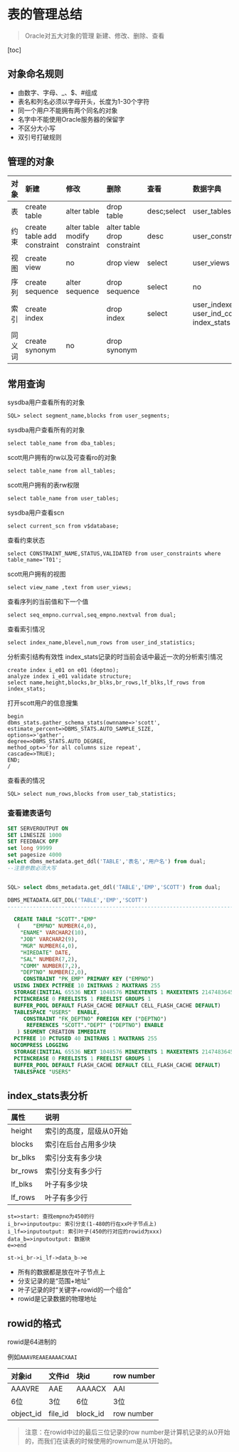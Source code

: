# 表的管理总结

> Oracle对五大对象的管理
> 新建、修改、删除、查看

[toc]

## 对象命名规则

* 由数字、字母、_、$、#组成
* 表名和列名必须以字母开头，长度为1-30个字符
* 同一个用户不能拥有两个同名的对象
* 名字中不能使用Oracle服务器的保留字
* 不区分大小写
* 双引号打破规则

## 管理的对象

|对象|新建|修改|删除|查看|数据字典|
|:--|:--|:--|:--|:--|:--|
|表|create table|alter table| drop table|desc;select|user_tables|
|约束|create table add constraint |alter table modify constraint|alter table drop constraint|desc|user_constraints|
|视图|create view|no|drop view|select|user_views|
|序列|create sequence|alter sequence|drop sequence|select|no|
|索引|create index||drop index|select|user_indexes user_ind_columns index_stats|
|同义词|create synonym|no|drop synonym|||

## 常用查询

sysdba用户查看所有的对象

```shell
SQL> select segment_name,blocks from user_segments;
```

sysdba用户查看所有的对象
```shell
select table_name from dba_tables;
```


scott用户拥有的rw以及可查看ro的对象
```shell
select table_name from all_tables;
```


scott用户拥有的表rw权限
```shell
select table_name from user_tables;
```


sysdba用户查看scn
```shell
select current_scn from v$database;
```


查看约束状态
```shell
select CONSTRAINT_NAME,STATUS,VALIDATED from user_constraints where table_name='T01';
```


scott用户拥有的视图
```shell
select view_name ,text from user_views;
```


查看序列的当前值和下一个值
```shell
select seq_empno.currval,seq_empno.nextval from dual;
```


查看索引情况
```shell
select index_name,blevel,num_rows from user_ind_statistics;
```


分析索引结构有效性
index_stats记录的时当前会话中最近一次的分析索引情况

```shell
create index i_e01 on e01 (deptno);
analyze index i_e01 validate structure;
select name,height,blocks,br_blks,br_rows,lf_blks,lf_rows from index_stats;
```


打开scott用户的信息搜集
```shell
begin
dbms_stats.gather_schema_stats(ownname=>'scott',
estimate_percent=>DBMS_STATS.AUTO_SAMPLE_SIZE,
options=>'gather',
degree=>DBMS_STATS.AUTO_DEGREE,
method_opt=>'for all columns size repeat',
cascade=>TRUE);
END;
/
```


查看表的情况
```shell
SQL> select num_rows,blocks from user_tab_statistics;
```

### 查看建表语句

```sql
SET SERVEROUTPUT ON 
SET LINESIZE 1000 
SET FEEDBACK OFF 
set long 99999           
set pagesize 4000  
select dbms_metadata.get_ddl('TABLE','表名','用户名') from dual;
--注意参数必须大写


SQL> select dbms_metadata.get_ddl('TABLE','EMP','SCOTT') from dual;

DBMS_METADATA.GET_DDL('TABLE','EMP','SCOTT')
--------------------------------------------------------------------------------

  CREATE TABLE "SCOTT"."EMP"
   (	"EMPNO" NUMBER(4,0),
	"ENAME" VARCHAR2(10),
	"JOB" VARCHAR2(9),
	"MGR" NUMBER(4,0),
	"HIREDATE" DATE,
	"SAL" NUMBER(7,2),
	"COMM" NUMBER(7,2),
	"DEPTNO" NUMBER(2,0),
	 CONSTRAINT "PK_EMP" PRIMARY KEY ("EMPNO")
  USING INDEX PCTFREE 10 INITRANS 2 MAXTRANS 255
  STORAGE(INITIAL 65536 NEXT 1048576 MINEXTENTS 1 MAXEXTENTS 2147483645
  PCTINCREASE 0 FREELISTS 1 FREELIST GROUPS 1
  BUFFER_POOL DEFAULT FLASH_CACHE DEFAULT CELL_FLASH_CACHE DEFAULT)
  TABLESPACE "USERS"  ENABLE,
	 CONSTRAINT "FK_DEPTNO" FOREIGN KEY ("DEPTNO")
	  REFERENCES "SCOTT"."DEPT" ("DEPTNO") ENABLE
   ) SEGMENT CREATION IMMEDIATE
  PCTFREE 10 PCTUSED 40 INITRANS 1 MAXTRANS 255
 NOCOMPRESS LOGGING
  STORAGE(INITIAL 65536 NEXT 1048576 MINEXTENTS 1 MAXEXTENTS 2147483645
  PCTINCREASE 0 FREELISTS 1 FREELIST GROUPS 1
  BUFFER_POOL DEFAULT FLASH_CACHE DEFAULT CELL_FLASH_CACHE DEFAULT)
  TABLESPACE "USERS"
```



## index_stats表分析

|属性|说明|
|:--|:--|
|height|索引的高度，层级从0开始|
|blocks|索引在后台占用多少块|
|br_blks|索引分支有多少块|
|br_rows|索引分支有多少行|
|lf_blks|叶子有多少块|
|lf_rows|叶子有多少行|

```flow
st=>start: 查找empno为450的行
i_br=>inputoutpu: 索引分支(1-480的行在xx叶子节点上)
i_lf=>inputoutput: 索引叶子(450的行对应的rowid为xxx)
data_b=>inputoutput: 数据块
e=>end

st->i_br->i_lf->data_b->e
```

* 所有的数据都是放在叶子节点上
* 分支记录的是“范围+地址”
* 叶子记录的时“关键字+rowid的一个组合”
* rowid是记录数据的物理地址


## rowid的格式

rowid是64进制的

例如`AAAVREAAEAAAACXAAI`

|对象id|文件id|块id|row number|
|:--|:--|:--|:--|
|AAAVRE|AAE|AAAACX|AAI|
|6位|3位|6位|3位|
|object_id|file_id|block_id|row number|

> 注意：在rowid中过的最后三位记录的row number是计算机记录的从0开始的，而我们在读表的时候使用的rownum是从1开始的。

